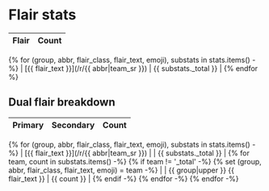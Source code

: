 # Flair stats

| Flair | Count |
|:------|------:|
{% for (group, abbr, flair_class, flair_text, emoji), substats in stats.items() -%}
| [{{ flair_text }}](/r/{{ abbr|team_sr }}) | {{ substats._total }} |
{% endfor %}

## Dual flair breakdown

| Primary | Secondary | Count |
|:--------|:----------|------:|
{% for (group, abbr, flair_class, flair_text, emoji), substats in stats.items() -%}
| [{{ flair_text }}](/r/{{ abbr|team_sr }}) | | {{ substats._total }} |
{% for team, count in substats.items() -%}
{% if team != '_total' -%}
{% set (group, abbr, flair_class, flair_text, emoji) = team -%}
| | {{ group|upper }} {{ flair_text }} | {{ count }} |
{% endif -%}
{% endfor -%}
{% endfor -%}
